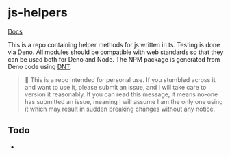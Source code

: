 # js-helpers

[Docs](https://doc.deno.land/https/raw.githubusercontent.com%2Fhalvardssm%2Fjs-helpers%2Fmain%2Flib%2Fmod.ts)

This is a repo containing helper methods for js written in ts. Testing is done
via Deno. All modules should be compatible with web standards so that they can
be used both for Deno and Node. The NPM package is generated from Deno code
using [DNT](https://github.com/denoland/dnt).

> 🚨 This is a repo intended for personal use. If you stumbled across it and
> want to use it, please submit an issue, and I will take care to version it
> reasonably. If you can read this message, it means no-one has submitted an
> issue, meaning I will assume I am the only one using it which may result in
> sudden breaking changes without any notice.

## Todo

-
